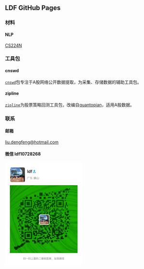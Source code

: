 ## LDF GitHub Pages

### 材料

#### NLP
[CS224N](https://web.stanford.edu/class/archive/cs/cs224n/cs224n.1194/)

### 工具包

#### cnswd

[`cnswd`](https://github.com/liudengfeng/cswd)包专注于A股网络公开数据提取，为采集、存储数据的辅助工具包。

#### zipline

[`zipline`](https://github.com/liudengfeng/zipline)为股票策略回测工具包，改编自[quantopian](https://www.quantopian.com/)，适用A股数据。

### 联系

#### 邮箱 

liu.dengfeng@hotmail.com

#### 微信 ldf10728268
<img src="ldf.jpg" width="256">